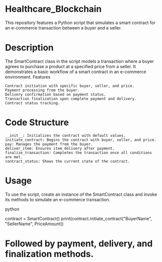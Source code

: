 # Healthcare_Blockchain
This repository features a Python script that simulates a smart contract for an e-commerce transaction between a buyer and a seller.

# Description

The SmartContract class in the script models a transaction where a buyer agrees to purchase a product at a specified price from a seller. It demonstrates a basic workflow of a smart contract in an e-commerce environment.
Features

    Contract initiation with specific buyer, seller, and price.
    Payment processing from the buyer.
    Delivery confirmation based on payment status.
    Transaction finalization upon complete payment and delivery.
    Contract status tracking.

# Code Structure

    __init__: Initializes the contract with default values.
    initiate_contract: Begins the contract with buyer, seller, and price.
    pay: Manages the payment from the buyer.
    deliver_item: Ensures item delivery after payment.
    finalize_transaction: Completes the transaction once all conditions are met.
    contract_status: Shows the current state of the contract.

# Usage

To use the script, create an instance of the SmartContract class and invoke its methods to simulate an e-commerce transaction.

python

contract = SmartContract()
print(contract.initiate_contract("BuyerName", "SellerName", PriceAmount))
# Followed by payment, delivery, and finalization methods.
